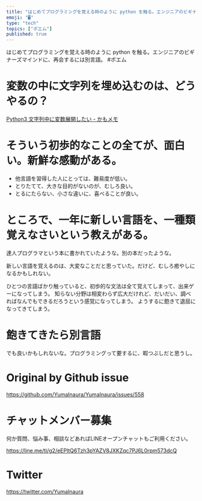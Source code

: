 ```yaml
---
title: "はじめてプログラミングを覚える時のように python を触る。エンジニアのビギナーズマインドに、再会するには別言語。 #ポエム"
emoji: "🖥"
type: "tech"
topics: ["ポエム"]
published: true
---
```


はじめてプログラミングを覚える時のように python を触る。エンジニアのビギナーズマインドに、再会するには別言語。 #ポエム

# 変数の中に文字列を埋め込むのは、どうやるの？

[Python3 文字列中に変数展開したい - かもメモ](https://chaika.hatenablog.com/entry/2018/08/16/090000)

# そういう初歩的なことの全てが、面白い。新鮮な感動がある。

- 他言語を習得した人にとっては、難易度が低い。
- とりたてて、大きな目的がないのが、むしろ良い。
- とるにたらない、小さな違いに、喜べることが良い。

# ところで、一年に新しい言語を、一種類覚えなさいという教えがある。

達人プログラマという本に書かれていたような。別の本だったような。

新しい言語を覚えるのは、大変なことだと思っていた。だけど、むしろ癒やしになるかもしれない。

ひとつの言語ばかり触っていると、初歩的な文法は全て覚えてしまって、出来ゲーになってしまう。
知らない分野は相変わらず広大だけれど、だいだい、調べればなんでもできるだろうという感覚になってしまう。
ようするに飽きて退屈になってきてしまう。

# 飽きてきたら別言語

でも良いかもしれないな。プログラミングって要するに、暇つぶしだと思うし。

# Original by Github issue

https://github.com/YumaInaura/YumaInaura/issues/558








<!-- Update From Qiita API -->

# チャットメンバー募集


何か質問、悩み事、相談などあればLINEオープンチャットもご利用ください。

https://line.me/ti/g2/eEPltQ6Tzh3pYAZV8JXKZqc7PJ6L0rpm573dcQ





# Twitter


https://twitter.com/YumaInaura


<!-- Update From Qiita API -->



